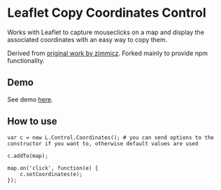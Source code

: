 Leaflet Copy Coordinates Control
===========================
Works with Leaflet to capture mouseclicks on a map and display the associated coordinates with an easy way to copy them.

Derived from [original work by zimmicz](https://github.com/zimmicz/Leaflet-Coordinates-Control). Forked mainly to provide npm functionality.

Demo
----

See demo [here](https://tinjaw.github.io/Leaflet-Copy-Coordinates-Control/).

How to use
----------
	var c = new L.Control.Coordinates(); # you can send options to the constructor if you want to, otherwise default values are used

	c.addTo(map);

	map.on('click', function(e) {
		c.setCoordinates(e);
	});